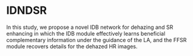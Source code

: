 # IDNDSR
In this study, we propose a novel IDB network for dehazing and SR enhancing in which the IDB module effectively learns beneficial complementary information under the guidance of the LA, and the FFSR module recovers details for the dehazed HR images.
